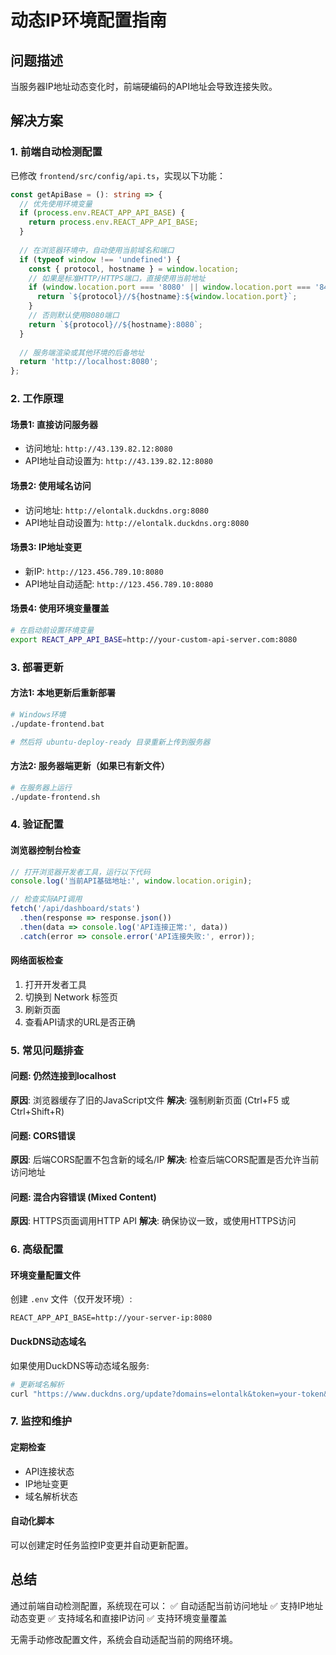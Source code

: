 # 动态IP环境配置指南

## 问题描述
当服务器IP地址动态变化时，前端硬编码的API地址会导致连接失败。

## 解决方案

### 1. 前端自动检测配置
已修改 `frontend/src/config/api.ts`，实现以下功能：

```typescript
const getApiBase = (): string => {
  // 优先使用环境变量
  if (process.env.REACT_APP_API_BASE) {
    return process.env.REACT_APP_API_BASE;
  }
  
  // 在浏览器环境中，自动使用当前域名和端口
  if (typeof window !== 'undefined') {
    const { protocol, hostname } = window.location;
    // 如果是标准HTTP/HTTPS端口，直接使用当前地址
    if (window.location.port === '8080' || window.location.port === '8443') {
      return `${protocol}//${hostname}:${window.location.port}`;
    }
    // 否则默认使用8080端口
    return `${protocol}//${hostname}:8080`;
  }
  
  // 服务端渲染或其他环境的后备地址
  return 'http://localhost:8080';
};
```

### 2. 工作原理

#### 场景1: 直接访问服务器
- 访问地址: `http://43.139.82.12:8080`
- API地址自动设置为: `http://43.139.82.12:8080`

#### 场景2: 使用域名访问
- 访问地址: `http://elontalk.duckdns.org:8080`
- API地址自动设置为: `http://elontalk.duckdns.org:8080`

#### 场景3: IP地址变更
- 新IP: `http://123.456.789.10:8080`
- API地址自动适配: `http://123.456.789.10:8080`

#### 场景4: 使用环境变量覆盖
```bash
# 在启动前设置环境变量
export REACT_APP_API_BASE=http://your-custom-api-server.com:8080
```

### 3. 部署更新

#### 方法1: 本地更新后重新部署
```bash
# Windows环境
./update-frontend.bat

# 然后将 ubuntu-deploy-ready 目录重新上传到服务器
```

#### 方法2: 服务器端更新（如果已有新文件）
```bash
# 在服务器上运行
./update-frontend.sh
```

### 4. 验证配置

#### 浏览器控制台检查
```javascript
// 打开浏览器开发者工具，运行以下代码
console.log('当前API基础地址:', window.location.origin);

// 检查实际API调用
fetch('/api/dashboard/stats')
  .then(response => response.json())
  .then(data => console.log('API连接正常:', data))
  .catch(error => console.error('API连接失败:', error));
```

#### 网络面板检查
1. 打开开发者工具
2. 切换到 Network 标签页
3. 刷新页面
4. 查看API请求的URL是否正确

### 5. 常见问题排查

#### 问题: 仍然连接到localhost
**原因**: 浏览器缓存了旧的JavaScript文件
**解决**: 强制刷新页面 (Ctrl+F5 或 Ctrl+Shift+R)

#### 问题: CORS错误
**原因**: 后端CORS配置不包含新的域名/IP
**解决**: 检查后端CORS配置是否允许当前访问地址

#### 问题: 混合内容错误 (Mixed Content)
**原因**: HTTPS页面调用HTTP API
**解决**: 确保协议一致，或使用HTTPS访问

### 6. 高级配置

#### 环境变量配置文件
创建 `.env` 文件（仅开发环境）:
```env
REACT_APP_API_BASE=http://your-server-ip:8080
```

#### DuckDNS动态域名
如果使用DuckDNS等动态域名服务:
```bash
# 更新域名解析
curl "https://www.duckdns.org/update?domains=elontalk&token=your-token&ip="
```

### 7. 监控和维护

#### 定期检查
- API连接状态
- IP地址变更
- 域名解析状态

#### 自动化脚本
可以创建定时任务监控IP变更并自动更新配置。

## 总结

通过前端自动检测配置，系统现在可以：
✅ 自动适配当前访问地址
✅ 支持IP地址动态变更
✅ 支持域名和直接IP访问
✅ 支持环境变量覆盖

无需手动修改配置文件，系统会自动适配当前的网络环境。